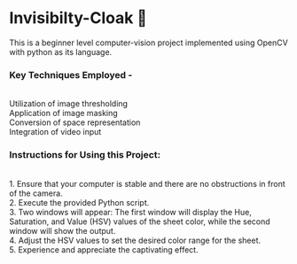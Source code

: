 # Invisibilty-Cloak 🌆
This is a beginner level computer-vision project implemented using OpenCV with python as its language.</br>

<h3>Key Techniques Employed - </h3></br>
Utilization of image thresholding</br>
Application of image masking</br>
Conversion of space representation</br>
Integration of video input</br>
<h3>Instructions for Using this Project:</h3></br>
1. Ensure that your computer is stable and there are no obstructions in front of the camera.</br>
2. Execute the provided Python script.</br>
3. Two windows will appear: The first window will display the Hue, Saturation, and Value (HSV) values of the sheet color, while the second window will show the output.</br>
4. Adjust the HSV values to set the desired color range for the sheet.</br>
5. Experience and appreciate the captivating effect.</br>
